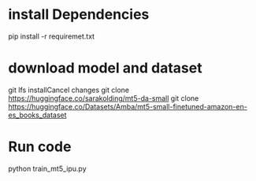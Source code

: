 #  install Dependencies
pip install -r  requiremet.txt

#  download model and dataset
  git lfs installCancel changes
  git clone https://huggingface.co/sarakolding/mt5-da-small
  git clone https://huggingface.co/Datasets/Amba/mt5-small-finetuned-amazon-en-es_books_dataset


#  Run code
python train_mt5_ipu.py
